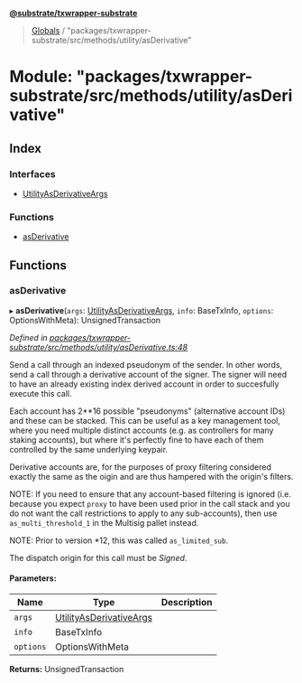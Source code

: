 **[@substrate/txwrapper-substrate](../README.md)**

> [Globals](../globals.md) / "packages/txwrapper-substrate/src/methods/utility/asDerivative"

# Module: "packages/txwrapper-substrate/src/methods/utility/asDerivative"

## Index

### Interfaces

* [UtilityAsDerivativeArgs](../interfaces/_packages_txwrapper_substrate_src_methods_utility_asderivative_.utilityasderivativeargs.md)

### Functions

* [asDerivative](_packages_txwrapper_substrate_src_methods_utility_asderivative_.md#asderivative)

## Functions

### asDerivative

▸ **asDerivative**(`args`: [UtilityAsDerivativeArgs](../interfaces/_packages_txwrapper_substrate_src_methods_utility_asderivative_.utilityasderivativeargs.md), `info`: BaseTxInfo, `options`: OptionsWithMeta): UnsignedTransaction

*Defined in [packages/txwrapper-substrate/src/methods/utility/asDerivative.ts:48](https://github.com/paritytech/txwrapper-core/blob/a5bee61/packages/txwrapper-substrate/src/methods/utility/asDerivative.ts#L48)*

Send a call through an indexed pseudonym of the sender. In other words, send a call through a
derivative account of the signer. The signer will need to have an already existing index derived
account in order to succesfully execute this call.

Each account has 2**16 possible "pseudonyms" (alternative account IDs) and these can be
stacked. This can be useful as a key management tool, where you need multiple distinct accounts
(e.g. as controllers for many staking accounts), but where it's perfectly fine to have each of
them controlled by the same underlying keypair.

Derivative accounts are, for the purposes of proxy filtering considered exactly
the same as the oigin and are thus hampered with the origin's filters.

NOTE: If you need to ensure that any account-based filtering is ignored (i.e.
because you expect `proxy` to have been used prior in the call stack and you do not want
the call restrictions to apply to any sub-accounts), then use `as_multi_threshold_1`
in the Multisig pallet instead.

NOTE: Prior to version *12, this was called `as_limited_sub`.

The dispatch origin for this call must be _Signed_.

#### Parameters:

Name | Type | Description |
------ | ------ | ------ |
`args` | [UtilityAsDerivativeArgs](../interfaces/_packages_txwrapper_substrate_src_methods_utility_asderivative_.utilityasderivativeargs.md) |  |
`info` | BaseTxInfo |  |
`options` | OptionsWithMeta |   |

**Returns:** UnsignedTransaction
